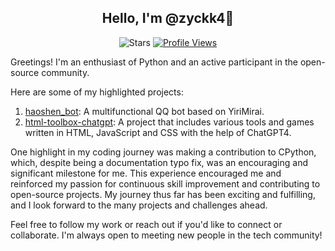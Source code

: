 <div align="center">

## Hello, I'm @zyckk4👋

![Stars](https://img.shields.io/github/stars/zyckk4?affiliations=OWNER%2CCOLLABORATOR&label=Stars)
[![Profile Views](https://komarev.com/ghpvc/?username=zyckk4&color=green)](https://github.com/zyckk4)
  
</div>

Greetings! I'm an enthusiast of Python and an active participant in the open-source community.

Here are some of my highlighted projects:
1. [haoshen_bot](https://github.com/zyckk4/haoshen_bot): A multifunctional QQ bot based on YiriMirai.
2. [html-toolbox-chatgpt](https://github.com/zyckk4/html-toolbox-chatgpt): A project that includes various tools and games written in HTML, JavaScript and CSS with the help of ChatGPT4.

One highlight in my coding journey was making a contribution to CPython, which, despite being a documentation typo fix, was an encouraging and significant milestone for me. This experience encouraged me and reinforced my passion for continuous skill improvement and contributing to open-source projects. My journey thus far has been exciting and fulfilling, and I look forward to the many projects and challenges ahead.

Feel free to follow my work or reach out if you'd like to connect or collaborate. I'm always open to meeting new people in the tech community!
